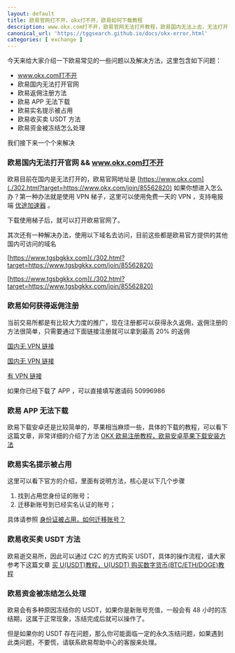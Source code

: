```yaml
---
layout: default
title: 欧易官网打不开，okx打不开，欧易如何下载教程
description: www.okx.com打不开，欧易官网无法打开教程，欧易国内无法上去，无法打开官网地址，欧易APP如何下载，实名被占用教程，安卓和苹果下载教程以及方法，在国内欧易使用教程。
canonical_url: 'https://tggsearch.github.io/docs/okx-error.html'
categories: [ exchange ]
---
```

今天来给大家介绍一下欧易常见的一些问题以及解决方法，这里包含如下问题：

- www.okx.com打不开
- 欧易国内无法打开官网
- 欧易返佣注册方法
- 欧易 APP 无法下载
- 欧易实名提示被占用
- 欧易收买卖 USDT 方法
- 欧易资金被冻结怎么处理

我们接下来一个个来解决

### 欧易国内无法打开官网 && www.okx.com打不开
欧易目前在国内是无法打开的，欧易官网地址是 [https://www.okx.com](./302.html?target=https://www.okx.com/join/85562820) 
如果你想进入怎么办？第一种办法就是使用 VPN 梯子，这里可以使用免费一天的 VPN ，支持电报端 [优途加速器](./302.html?target=http://www.youtujsq1.net/share.html?pid=2254819) 。

下载使用梯子后，就可以打开欧易官网了。

其次还有一种解决办法，使用以下域名去访问，目前这些都是欧易官方提供的其他国内可访问的域名


[https://www.tgsbgkkx.com](./302.html?target=https://www.tgsbgkkx.com/join/85562820) 

[https://www.tgsbgkkx.com](./302.html?target=https://www.tgsbgkkx.com/join/85562820) 


### 欧易如何获得返佣注册
当前交易所都是有比较大力度的推广，现在注册都可以获得永久返佣，返佣注册的方法很简单，只需要通过下面链接注册就可以拿到最高 20% 的返佣


[国内无 VPN 链接](./302.html?target=https://www.tgsbgkkx.com/join/50996986)

[国内无 VPN 链接](./302.html?target=https://www.tgsbgkkx.com/join/50996986)

[有 VPN 链接](./302.html?target=https://www.okx.com/join/50996986)

如果你已经下载了 APP ，可以直接填写邀请码 50996986

### 欧易 APP 无法下载
欧易下载安卓还是比较简单的，苹果相当麻烦一些，具体的下载的教程，可以看下这篇文章，非常详细的介绍了方法 [OKX 欧易注册教程，欧易安卓苹果下载安装方法](./okx-install.html)

### 欧易实名提示被占用
这里可以看下官方的介绍，里面有说明方法，核心是以下几个步骤

1. 找到占用您身份证的账号；
2. 迁移新账号到已经实名认证的账号；

具体请参照 [身份证被占用，如何迁移账号？](./302.html?target=https://www.okx.com/cn/help/how-can-i-transfer-my-account-if-my-id-card-is-occupied)

### 欧易收买卖 USDT 方法
欧易逝交易所，因此可以通过 C2C 的方式购买 USDT，具体的操作流程，请大家参考下这篇文章 [买 U(USDT)教程，U(USDT) 购买数字货币(BTC/ETH/DOGE)教程](./buyu-selleru.html)

### 欧易资金被冻结怎么处理
欧易会有多种原因冻结你的 USDT，如果你是新账号充值，一般会有 48 小时的冻结期，这属于正常现象，冻结完成后就可以操作了。

但是如果你的 USDT 存在问题，那么你可能面临一定的永久冻结问题，如果遇到此类问题，不要慌，请联系欧易帮助中心的客服来处理。
